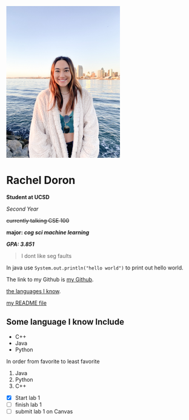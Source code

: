 <img src="./IMG_0412.JPG" 
     width="300" 
     height="400" />

# Rachel Doron 

**Student at UCSD** 

*Second Year*
  
~~currently talking CSE 100~~ 

**major: _cog sci machine learning_** 

***GPA: 3.851*** 

> I dont like seg faults 

In java use `System.out.println("hello world")` to print out hello world.  

The link to my Github is [my Github](https://github.com/rdoron/CSE110-lab1).

[the languages I know](#some-language-i-know-include). 

[my README file](README.md) 

## Some language I know Include 
- C++
- Java
- Python 
  

In order from favorite to least favorite 
1. Java 
2. Python 
3. C++ 

- [x] Start lab 1
- [ ] finish lab 1 
- [ ] submit lab 1 on Canvas 
